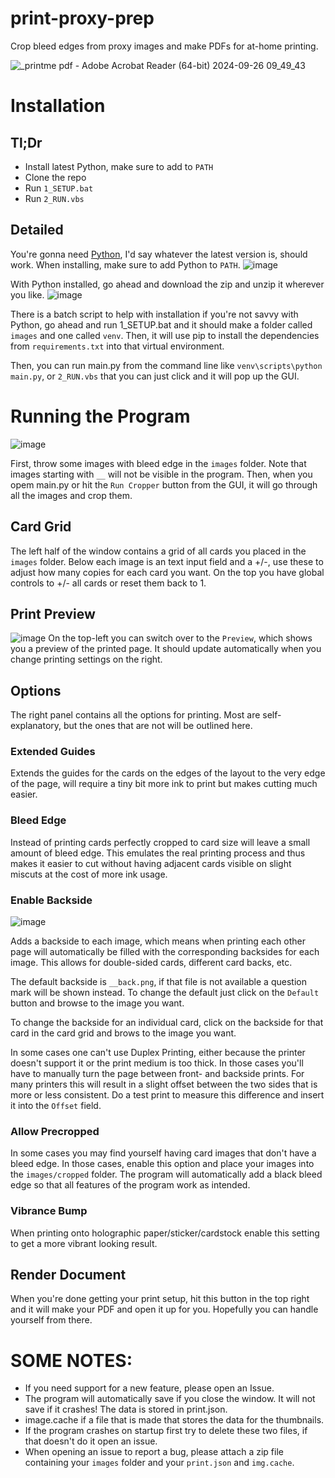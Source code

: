 # print-proxy-prep
Crop bleed edges from proxy images and make PDFs for at-home printing.

![_printme pdf - Adobe Acrobat Reader (64-bit) 2024-09-26 09_49_43](https://github.com/user-attachments/assets/01c0f25e-61a9-4189-8b00-0dfedac6e73d)

# Installation

## Tl;Dr
- Install latest Python, make sure to add to `PATH`
- Clone the repo
- Run `1_SETUP.bat`
- Run `2_RUN.vbs`

## Detailed
You're gonna need <a href="https://www.python.org/downloads/">Python</a>, I'd say whatever the latest version is, should work.
When installing, make sure to add Python to `PATH`. ![image](https://user-images.githubusercontent.com/103437609/203196002-f04b0c0d-cb2e-4154-ba90-f2f9578ced95.png)

With Python installed, go ahead and download the zip and unzip it wherever you like.
![image](https://user-images.githubusercontent.com/103437609/203219985-019cea6e-2a85-4ea8-ba90-b96e7665eae7.png)

There is a batch script to help with installation if you're not savvy with Python, go ahead and run 1_SETUP.bat and it should make a folder called `images` and one called `venv`. Then, it will use pip to install the dependencies from `requirements.txt` into that virtual environment.

Then, you can run main.py from the command line like `venv\scripts\python main.py`, or `2_RUN.vbs` that you can just click and it will pop up the GUI.

# Running the Program
![image](https://github.com/user-attachments/assets/51618b13-b226-47aa-81ba-b1b59c8248db)

First, throw some images with bleed edge in the `images` folder. Note that images starting with `__` will not be visible in the program. Then, when you opem main.py or hit the `Run Cropper` button from the GUI, it will go through all the images and crop them.

## Card Grid
The left half of the window contains a grid of all cards you placed in the `images` folder. Below each image is an text input field and a +/-, use these to adjust how many copies for each card you want. On the top you have global controls to +/- all cards or reset them back to 1.

## Print Preview
![image](https://github.com/user-attachments/assets/f241be6c-6d51-4b3c-94f3-45dde1c89d41)
On the top-left you can switch over to the `Preview`, which shows you a preview of the printed page. It should update automatically when you change printing settings on the right.

## Options
The right panel contains all the options for printing. Most are self-explanatory, but the ones that are not will be outlined here.

### Extended Guides
Extends the guides for the cards on the edges of the layout to the very edge of the page, will require a tiny bit more ink to print but makes cutting much easier.

### Bleed Edge
Instead of printing cards perfectly cropped to card size will leave a small amount of bleed edge. This emulates the real printing process and thus makes it easier to cut without having adjacent cards visible on slight miscuts at the cost of more ink usage.

### Enable Backside
![image](https://github.com/user-attachments/assets/f370a7cb-021f-4980-adcb-3d6aba099650)

Adds a backside to each image, which means when printing each other page will automatically be filled with the corresponding backsides for each image. This allows for double-sided cards, different card backs, etc.

The default backside is `__back.png`, if that file is not available a question mark will be shown instead. To change the default just click on the `Default` button and browse to the image you want.

To change the backside for an individual card, click on the backside for that card in the card grid and brows to the image you want.

In some cases one can't use Duplex Printing, either because the printer doesn't support it or the print medium is too thick. In those cases you'll have to manually turn the page between front- and backside prints. For many printers this will result in a slight offset between the two sides that is more or less consistent. Do a test print to measure this difference and insert it into the `Offset` field.

### Allow Precropped
In some cases you may find yourself having card images that don't have a bleed edge. In those cases, enable this option and place your images into the `images/cropped` folder. The program will automatically add a black bleed edge so that all features of the program work as intended.

### Vibrance Bump
When printing onto holographic paper/sticker/cardstock enable this setting to get a more vibrant looking result.

## Render Document

When you're done getting your print setup, hit this button in the top right and it will make your PDF and open it up for you. Hopefully you can handle yourself from there.

# SOME NOTES:
- If you need support for a new feature, please open an Issue.
- The program will automatically save if you close the window. It will not save if it crashes! The data is stored in print.json.
- image.cache if a file that is made that stores the data for the thumbnails.
- If the program crashes on startup first try to delete these two files, if that doesn't do it open an issue.
- When opening an issue to report a bug, please attach a zip file containing your `images` folder and your `print.json` and `img.cache`.
